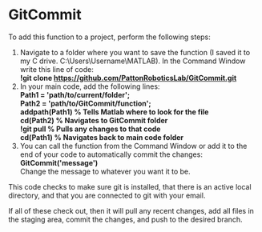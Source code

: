 # GitCommit

To add this function to a project, perform the following steps:
1. Navigate to a folder where you want to save the function (I saved it to my C drive. C:\Users\Username\MATLAB). In the Command Window write this line of code:  
    	**!git clone https://github.com/PattonRoboticsLab/GitCommit.git**
2. In your main code, add the following lines:  
    	**Path1 = 'path/to/current/folder';  
			Path2 = 'path/to/GitCommit/function';  
			addpath(Path1) % Tells Matlab where to look for the file  
			cd(Path2)      % Navigates to GitCommit folder  
			!git pull      % Pulls any changes to that code  
			cd(Path1)      % Navigates back to main code folder**  
4. You can call the function from the Command Window or add it to the end of your code to automatically commit the changes:	
   	 **GitCommit('message')**  
  	 Change the message to whatever you want it to be.

This code checks to make sure git is installed, that there is an active local directory, and that you are connected to git with your email.

If all of these check out, then it will pull any recent changes, add all files in the staging area, commit the changes, and push to the desired branch. 
